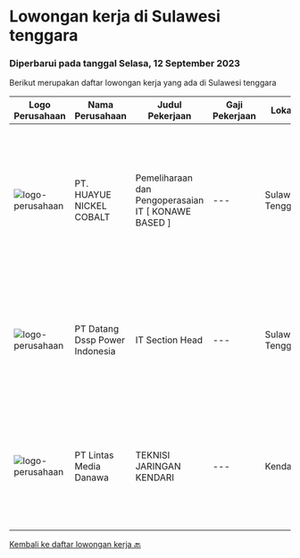 
  # Lowongan kerja di Sulawesi tenggara

  ### Diperbarui pada tanggal Selasa, 12 September 2023

  Berikut merupakan daftar lowongan kerja yang ada di Sulawesi tenggara

  |Logo Perusahaan | Nama Perusahaan | Judul Pekerjaan | Gaji Pekerjaan | Lokasi | Deskripsi | Tanggal diunggah | Pranala |
  | -------------- | --------------- | --------------- | --------- | --------- | -------------- | ------- | ----------- |
  |![logo-perusahaan](https://image-service-cdn.seek.com.au/24bc3d81d2d4c3ca5581f143da50de08da019d84/ee4dce1061f3f616224767ad58cb2fc751b8d2dc)|PT. HUAYUE NICKEL COBALT|Pemeliharaan dan Pengoperasaian IT [ KONAWE BASED ]|---|Sulawesi Tenggara|Syarat Pekerjaan/职务要求:1. Memiliki dua tahun atau lebih pengalaman kerja dalam pengoperasian danpemeliharaan desktop TI, memahami instalasi, debugging,...|Senin, 11 September 2023|https://www.jobstreet.co.id/id/job/pemeliharaan-dan-pengoperasaian-it-%5B-konawe-based-%5D-4465842?token=0~5552ba55-8f3a-4465-bbd2-526b2c491741&sectionRank=1&jobId=jobstreet-id-job-4465842|
|![logo-perusahaan](https://image-service-cdn.seek.com.au/b7f7cd1fe24cb04b86fe1555d5d18f486cc0892d/ee4dce1061f3f616224767ad58cb2fc751b8d2dc)|PT Datang Dssp Power Indonesia|IT Section Head|---|Sulawesi Tenggara|Job Description : Observe all operation activity IT devices on IPP Kendari-3 to operate efficient and smooth. Monitoring network service devices &amp;...|Senin, 04 September 2023|https://www.jobstreet.co.id/id/job/it-section-head-4458042?token=0~5552ba55-8f3a-4465-bbd2-526b2c491741&sectionRank=2&jobId=jobstreet-id-job-4458042|
|![logo-perusahaan](https://image-service-cdn.seek.com.au/4cc5b4edd8a09fb41741a122f57ee79a81b9a89e/ee4dce1061f3f616224767ad58cb2fc751b8d2dc)|PT Lintas Media Danawa|TEKNISI JARINGAN KENDARI|---|Kendari|Kualifikasi: Diutamakan asli daerah Papua Usia maksimum saat melamar adalah 28 tahun Lulusan SMK/D3/S1 (Teknik elektro, informatika, ilmu computer)...|Kamis, 24 Agustus 2023|https://www.jobstreet.co.id/id/job/teknisi-jaringan-kendari-4446654?token=0~5552ba55-8f3a-4465-bbd2-526b2c491741&sectionRank=3&jobId=jobstreet-id-job-4446654|


  [Kembali ke daftar lowongan kerja 🔙](../README.md#daftar-lowongan-kerja)
  